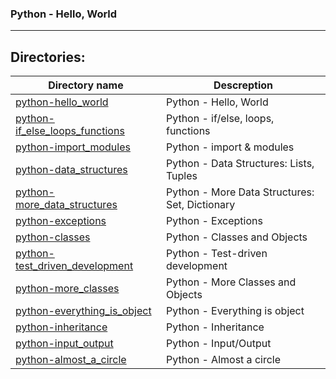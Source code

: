 ### Python - Hello, World

-----------

## Directories:

| Directory name                                                     | Descreption                                    |
| ------------------------------------------------------------------ | ---------------------------------------------- |
| [python-hello_world](./python-hello_world)                         | Python - Hello, World                          |
| [python-if_else_loops_functions](./python-if_else_loops_functions) | Python - if/else, loops, functions             |
| [python-import_modules](./python-import_modules)                   | Python - import & modules                      |
| [python-data_structures](./python-data_structures)                 | Python - Data Structures: Lists, Tuples        |
| [python-more_data_structures](./python-more_data_structures)       | Python - More Data Structures: Set, Dictionary |
| [python-exceptions](./python-exceptions)                           | Python - Exceptions                            |
| [python-classes](./python-classes)                                 | Python - Classes and Objects                   |
| [python-test_driven_development](./python-test_driven_development) | Python - Test-driven development               |
| [python-more_classes](./python-more_classes)                       | Python - More Classes and Objects              |
| [python-everything_is_object](./python-everything_is_object)       | Python - Everything is object                  |
| [python-inheritance](./python-inheritance)                         | Python - Inheritance                           |
| [python-input_output](./python-input_output)                       | Python - Input/Output                          |
| [python-almost_a_circle](./python-almost_a_circle)                 | Python - Almost a circle                       |